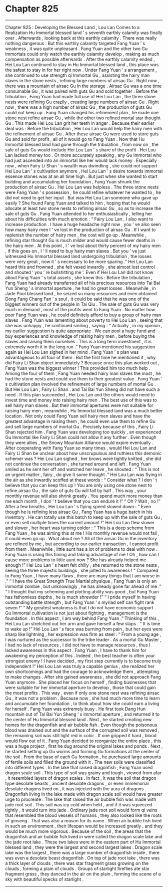 
# Chapter 825


---

Chapter 825 : Developing the Blessed Land , Lou Lan Comes to a Realization
Hu Immortal blessed land ’ s seventh earthly calamity was finally over .
Afterwards , looking back at this earthly calamity .
There was really nothing dangerous . But this earthly calamity targeted Fang Yuan ’ s weakness , it was quite unpleasant .
Fang Yuan and the other two Gu Immortals could only watch the earthly calamity develop , making as much compensation as possible afterwards .
After the earthly calamity ended , Hei Lou Lan continued to stay in Hu Immortal blessed land , this place was the safest to stay in for her right now .
Under Fang Yuan ’ s arrangement , she continued to use strength qi Immortal Gu , assisting the hairy man slaves in the stone nests , refining large numbers of airsac Gu .
Right now , there was a mountain of airsac Gu in the storage .
Airsac Gu was a one time consumable Gu , it was paired with guts Gu and sold together .
Before the tribulation , Fang Yuan had made full use of Hei Lou Lan , the three stone nests were refining Gu crazily , creating large numbers of airsac Gu .
Right now , there was a high number of airsac Gu , the production of guts Gu could not keep up .
Fang Yuan changed his refinement plan , he made one stone nest refine airsac Gu , while the other two refined mortal star thought Gu .
This made Hei Lou Lan grit her teeth in anger .
Because their earlier deal was : Before the tribulation , Hei Lou Lan would help the hairy men with the refinement of airsac Gu . After these airsac Gu were used to store guts Gu and sold for profit , all of it would go to Fang Yuan .
Now that Hu Immortal blessed land had gone through the tribulation , from now on , the sale of guts Gu would include Hei Lou Lan ’ s share of the profit .
Hei Lou Lan lacked money too .
Or more accurately speaking , any Gu Immortal who had just ascended into an immortal like her would lack money .
Especially now , when Fairy Li Shan ’ s wealth was dwindling , she could not support Hei Lou Lan ’ s cultivation anymore , Hei Lou Lan ’ s desire towards immortal essence stones was at an all time high .
But just when she wanted to start building and accumulating her foundation , Fang Yuan shrunk the production of airsac Gu .
Hei Lou Lan was helpless .
The three stone nests were Fang Yuan ’ s possession , he could refine whatever he wanted to , he did not need to get her input .
But was Hei Lou Lan someone who gave up easily ? She found Fang Yuan and talked to him , hoping that he would allocate at least two stone nests to refining airsac Gu , so as to increase the sale of guts Gu .
Fang Yuan attended to her enthusiastically , telling her about his difficulties with much emotion : “ Fairy Lou Lan , I also want to increase production . I have a huge headache right now , you ’ ve also seen how many hairy men I ’ ve lost in the production of airsac Gu . If I want to replenish the number of hairy men , the cost will go up . Meanwhile , refining star thought Gu is much milder and would cause fewer deaths in the hairy men . At this point , I ’ ve lost about thirty percent of my hairy men , if this goes on , I ’ ll need to buy hairy man slaves . But you ’ ve just witnessed Hu Immortal blessed land undergoing tribulation , the losses were very great , now it ’ s necessary to be more sparing .”
Hei Lou Lan heard this and frowned , she felt vexed inwardly , she almost lost control and shouted ‘ you ’ re bullshitting me ’.
Even if Hei Lou Lan did not know about Fang Yuan ’ s total assets , she knew this : Before the tribulation , Fang Yuan had already transferred all of his precious resources into Tai Bai Yun Sheng ’ s immortal aperture , he had no great losses .
Meanwhile , in Jade Pool blessed land , he seized so many resources and even obtained Dong Fang Chang Fan ’ s soul , it could be said that he was one of the biggest winners out of the people in Tai Qiu .
The sale of guts Gu was very much in demand , most of the profits went to Fang Yuan .
No matter how poor Fang Yuan was , he could definitely afford to buy a group of hairy man slaves .
Fang Yuan was lamenting about poverty to Hei Lou Lan , seeing that she was unhappy , he continued smiling , saying : “ Actually , in my opinion , my earlier suggestion is quite appropriate . We can pool a huge fund and buy experiences and knowledge of raising hairy men , before buying the slaves and raising them ourselves . This is a long term investment , it is extremely worth it in the long run .”
Fang Yuan mentioned his suggestion again as Hei Lou Lan sighed in her mind .
Fang Yuan ’ s plan was advantageous to all four of them . But the first time he mentioned it , why did Fairy Li Shan object immediately ?
Because once this plan worked out , Fang Yuan was the biggest winner ! This provided him too much help .
Among the four of them , Fang Yuan needed hairy man slaves the most , he had the stone nests and could use them to their greatest value . Fang Yuan ’ s cultivation plan involved the refinement of large numbers of mortal Gu . But Hei Lou Lan , Fairy Li Shan . and Tai Bai Yun Sheng did not have such a need .
If this plan succeeded , Hei Lou Lan and the others would need to invest time and money into raising hairy men . The best use of this was to sell hairy man slaves . But their immortal apertures were not suitable for raising hairy men , meanwhile , Hu Immortal blessed land was a much better location .
Not only could Fang Yuan sell hairy men slaves and have the greatest advantage in raising them , he could even use them to refine Gu and sell large numbers of mortal Gu .
Precisely because of this , Fairy Li Shan rejected him .
Fang Yuan was developing too quickly , an experienced Gu Immortal like Fairy Li Shan could not allow it any further . Even though they were allies , the Snowy Mountain Alliance would expire eventually .
After cooperating with Fang Yuan so many times , would Hei Lou Lan and Fairy Li Shan be unclear about how unscrupulous and ruthless this demonic schemer was ?
Hei Lou Lan sighed , her brows were tightly knitted , she did not continue the conversation , she turned around and left .
Fang Yuan smiled as he sent her off and watched her leave , he shouted : “ This is not an urgent matter , fairy , do give it some thought .”
Hei Lou Lan was flying in the air as she inwardly scoffed at these words : “ Consider what ? I don ’ t believe that you can keep this up ! You are only using one stone nest to refine airsac Gu , the sale of guts Gu will fall by half . This way , your monthly revenue will also shrink greatly . You spend much more money than me each month , I don ’ t believe that you can endure it !”
“ Oh ? Wait , no !” After a few breaths , Hei Lou Lan ’ s flying speed slowed down : “ Even though he is refining less airsac Gu , Fang Yuan has a huge batch in his inventory . He can totally use this batch to keep up with the sale of guts Gu , or even sell multiple times the current amount !”
Hei Lou Lan flew slower and slower , her heart was turning colder : “ This is a deep scheme from Fang Yuan , he was aiming this at me ! His monthly revenue would not fall , it could even go up . What about me ? All of the airsac Gu in the inventory are refined by me , but according to our earlier transaction , I cannot profit from them . Meanwhile , little aunt has a lot of problems to deal with now . Fang Yuan is using this timing and taking advantage of me ! Oh , how can I cause more problems to little aunt now ? She has already helped me enough !”
Hei Lou Lan ’ s heart felt chilly , she returned to the stone nests , seeing the three majestic buildings , she jolted to awareness !
“ Compared to Fang Yuan , I have many flaws , there are many things that I am worse in .”
“ I have the Great Strength True Martial physique , Fang Yuan is only an immortal zombie , but unknowingly , he has already gone far ahead of me .”
“ I thought that my scheming and plotting ability was good , but Fang Yuan has fathomless depths , he is much shrewder !”
“ I pride myself in having outstanding battle strength , but Fang Yuan ’ s myriad self can fight rank seven !”
“ My greatest weakness is that I do not have economic support . Gu Immortal cultivation is not just about fighting , management is the foundation . In this aspect , I am way behind Fang Yuan .”
Thinking of this , Hei Lou Lan stretched out her arm and gave herself a few slaps .
“ It is time to wake up !” Hei Lou Lan ’ s face was burning from pain , but her eyes were sharp like lightning , her expression was firm as steel : “ From a young age , I was nurtured as the successor to the tribe leader . As a mortal Gu Master , I had no lack of resources , I did not have to manage resources , thus I lacked awareness in this aspect . Fang Yuan , I have to thank him for awakening my perception of this . Indeed , the best teacher is often your strongest enemy ! I have decided , my first step currently is to become truly independent !”
Hei Lou Lan was truly a capable genius , she realized her own shortcomings and had the courage to acknowledge them , attempting to make changes .
After she gained awareness , she did not approach Fang Yuan anymore . She placed her focus on herself , finding businesses that were suitable for her immortal aperture to develop , those that could gain the most profits .
This way , even if only one stone nest was refining airsac Gu , it was not a problem . Because now , she had much more time to learn and accumulate her foundation , to think about how she could earn a living for herself .
Fang Yuan was extremely busy .
He first took Dang Hun mountain out of Tai Bai Yun Sheng ’ s immortal aperture , and returned it to the center of Hu Immortal blessed land .
Next , he started creating new homes for the dragonfish and air bubble fish .
Even though the poisonous blood was drained out and the surface of the corrupted soil was removed , the remaining soil was still light red in color . If one gripped it hard , blood would flow out of it .
Fang Yuan decided to reorganize the entire place , this was a huge project , first he dug around the original lakes and ponds . Next , he started setting up Gu worms and forming Gu formations at the center of the soil .
From the base of each Gu formation , he purchased large amounts of fertile soils and filled the ground with it .
The new soils were classified into different types .
In the lake that raised dragonfish , Fang Yuan used dragon scale soil . This type of soil was grainy and tough , viewed from afar , it resembled layers of dragon scales . In fact , it was the soil that dragon type desolate beasts , ancient desolate dragons , or even immemorial desolate dragons lived on , it was injected with the aura of dragons .
Dragonfish living in the lake made with dragon scale soil would have greater urge to procreate .
The lake that raised the air bubble fish was made with jade root soil . This soil was icy cold when held , and if it was squeezed tightly , it would turn into jade . Ordinary jade root soil would form qi veins that resembled the blood vessels of humans , they also looked like the roots of ginseng . That was also a reason for its name .
When air bubble fish lived in such an environment , their lifespan would be increased greatly , and they would be much more vigorous .
Because of the soil , the areas that the dragonfish and air bubble fish lived in were called the dragon scale lake and the jade root lake .
These two lakes were in the eastern part of Hu Immortal blessed land , they were the largest and second largest lakes .
Dragon scale lake was the largest , there was a large number of dragonfish inside , there was even a desolate beast dragonfish .
On top of jade root lake , there was a thick layer of clouds , there was star fragment grass growing on the clouds , forming a plain of clouds . Groups of starlight fireflies ate star fragment grass , they danced in the air on the plain , forming the scene of a sky with beautiful specks of starlight .

---

